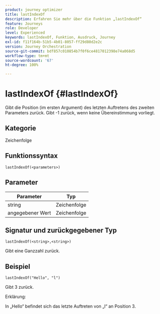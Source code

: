```yaml
---
product: journey optimizer
title: lastIndexOf
description: Erfahren Sie mehr über die Funktion „lastIndexOf“
feature: Journeys
role: Developer
level: Experienced
keywords: lastIndexOf, Funktion, Ausdruck, Journey
exl-id: f11f164b-51b5-4b01-8057-ff29d80d2e2c
version: Journey Orchestration
source-git-commit: bdf857c010854b7f0f6ce4817012398e74a068d5
workflow-type: tm+mt
source-wordcount: '67'
ht-degree: 100%

---
```


# lastIndexOf {#lastIndexOf}

Gibt die Position (im ersten Argument) des letzten Auftretens des zweiten Parameters zurück. Gibt -1 zurück, wenn keine Übereinstimmung vorliegt.

## Kategorie

Zeichenfolge

## Funktionssyntax

`lastIndexOf(<parameters>)`

## Parameter

| Parameter | Typ |
|-----------|------------------|
| string | Zeichenfolge |
| angegebener Wert | Zeichenfolge |

## Signatur und zurückgegebener Typ

`lastIndexOf(<string>,<string>)`

Gibt eine Ganzzahl zurück.

## Beispiel

`lastIndexOf("Hello", "l")`

Gibt 3 zurück.

Erklärung:

In „Hello“ befindet sich das letzte Auftreten von „l“ an Position 3.
